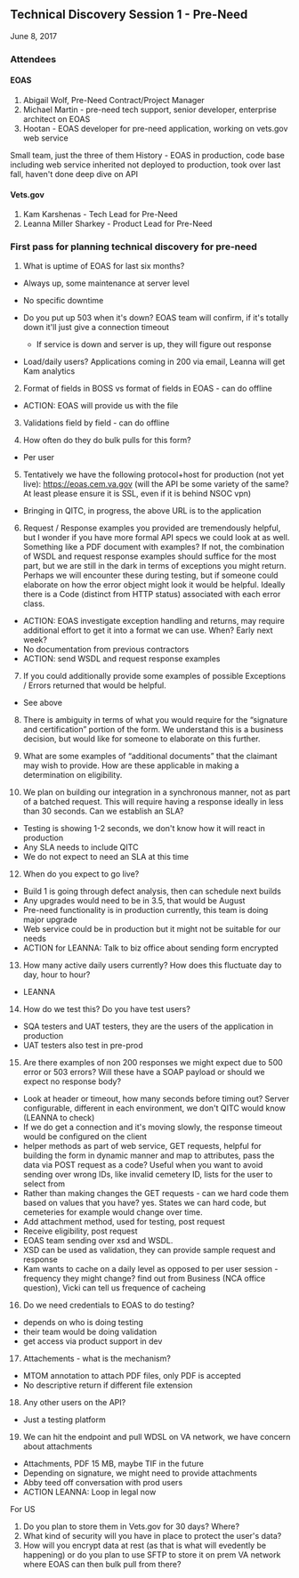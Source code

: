 ## Technical Discovery Session 1 - Pre-Need
June 8, 2017

### Attendees

#### EOAS

1. Abigail Wolf, Pre-Need Contract/Project Manager
2. Michael Martin - pre-need tech support, senior developer, enterprise architect on EOAS
3. Hootan - EOAS developer for pre-need application, working on vets.gov web service

Small team, just the three of them
History - EOAS in production, code base including web service inherited not deployed to production, took over last fall, haven't done deep dive on API

#### Vets.gov

1. Kam Karshenas - Tech Lead for Pre-Need
2. Leanna Miller Sharkey - Product Lead for Pre-Need


### First pass for planning technical discovery for pre-need

1. What is uptime of EOAS for last six months? 
- Always up, some maintenance at server level
- No specific downtime 

- Do you put up 503 when it's down? EOAS team will confirm, if it's totally down it'll just give a connection timeout
  - If service is down and server is up, they will figure out response 

- Load/daily users? Applications coming in 200 via email, Leanna will get Kam analytics 

2. Format of fields in BOSS vs format of fields in EOAS - can do offline
- ACTION: EOAS will provide us with the file 

3. Validations field by field - can do offline

4. How often do they do bulk pulls for this form?
- Per user

5. Tentatively we have the following protocol+host for production (not yet live): https://eoas.cem.va.gov (will the API be some variety of the same? At least please ensure it is SSL, even if it is behind NSOC vpn)
- Bringing in QITC, in progress, the above URL is to the application 

6. Request / Response examples you provided are tremendously helpful, but I wonder if you have more formal API specs we could look at as well. Something like a PDF document with examples? If not, the combination of WSDL and request response examples should suffice for the most part, but we are still in the dark in terms of exceptions you might return. Perhaps we will encounter these during testing, but if someone could elaborate on how the error object might look it would be helpful. Ideally there is a Code (distinct from HTTP status) associated with each error class.
- ACTION: EOAS investigate exception handling and returns, may require additional effort to get it into a format we can use. When? Early next week?
- No documentation from previous contractors
- ACTION: send WSDL and request response examples 

7. If you could additionally provide some examples of possible Exceptions / Errors returned that would be helpful.
- See above

8. There is ambiguity in terms of what you would require for the “signature and certification” portion of the form. We understand this is a business decision, but would like for someone to elaborate on this further.

9. What are some examples of “additional documents” that the claimant may wish to provide. How are these applicable in making a determination on eligibility.

10. We plan on building our integration in a synchronous manner, not as part of a batched request. This will require having a response ideally in less than 30 seconds. Can we establish an SLA?
- Testing is showing 1-2 seconds, we don't know how it will react in production 
- Any SLA needs to include QITC
- We do not expect to need an SLA at this time

12. When do you expect to go live? 
- Build 1 is going through defect analysis, then can schedule next builds 
- Any upgrades would need to be in 3.5, that would be August 
- Pre-need functionality is in production currently, this team is doing major upgrade
- Web service could be in production but it might not be suitable for our needs 
- ACTION for LEANNA: Talk to biz office about sending form encrypted 

13. How many active daily users currently? How does this fluctuate day to day, hour to hour?
- LEANNA

14. How do we test this? Do you have test users?
- SQA testers and UAT testers, they are the users of the application in production 
- UAT testers also test in pre-prod 

15. Are there examples of non 200 responses we might expect due to 500 error or 503 errors? Will these have a SOAP payload or should we expect no response body?
- Look at header or timeout, how many seconds before timing out? Server configurable, different in each environment, we don't  QITC would know (LEANNA to check)
- If we do get a connection and it's moving slowly, the response timeout would be configured on the client
- helper methods as part of web service, GET requests, helpful for building the form in dynamic manner and map to attributes, pass the data via POST request as a code? Useful when you want to avoid sending over wrong IDs, like invalid cemetery ID, lists for the user to select from
- Rather than making changes the GET requests - can we hard code them based on values that you have? yes. States we can hard code, but cemeteries for example would change over time. 
- Add attachment method, used for testing, post request 
- Receive eligibility, post request
- EOAS team sending over xsd and WSDL. 
- XSD can be used as validation, they can provide sample request and response
- Kam wants to cache on a daily level as opposed to per user session - frequency they might change? find out from Business (NCA office question), Vicki can tell us frequence of cacheing 

16. Do we need credentials to EOAS to do testing? 
- depends on who is doing testing
- their team would be doing validation
- get access via product support in dev

17. Attachements - what is the mechanism?
- MTOM annotation to attach PDF files, only PDF is accepted
- No descriptive return if different file extension

18. Any other users on the API? 
- Just a testing platform 

19. We can hit the endpoint and pull WDSL on VA network, we have concern about attachments
- Attachments, PDF 15 MB, maybe TIF in the future 
- Depending on signature, we might need to provide attachments
- Abby teed off conversation with prod users
- ACTION LEANNA: Loop in legal now


For US
1. Do you plan to store them in Vets.gov for 30 days? Where? 
2. What kind of security will you have in place to protect the user's data? 
3. How will you encrypt data at rest (as that is what will evedently be happening) or do you plan to use SFTP to store it on prem VA network where EOAS can then bulk pull from there?
